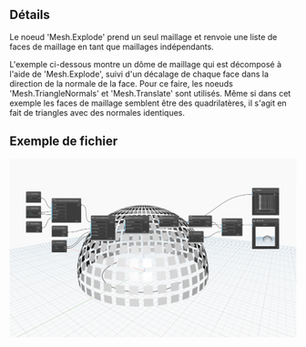 ## Détails
Le noeud 'Mesh.Explode' prend un seul maillage et renvoie une liste de faces de maillage en tant que maillages indépendants.

L'exemple ci-dessous montre un dôme de maillage qui est décomposé à l'aide de 'Mesh.Explode', suivi d'un décalage de chaque face dans la direction de la normale de la face. Pour ce faire, les noeuds 'Mesh.TriangleNormals' et 'Mesh.Translate' sont utilisés. Même si dans cet exemple les faces de maillage semblent être des quadrilatères, il s'agit en fait de triangles avec des normales identiques.

## Exemple de fichier

![Example](./Autodesk.DesignScript.Geometry.Mesh.Explode_img.jpg)
